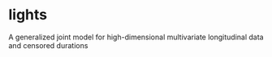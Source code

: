 # lights
A generalized joint model for high-dimensional multivariate longitudinal data and censored durations

